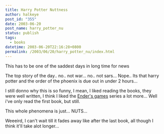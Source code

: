 ```yaml
---
title: Harry Potter Nuttness
author: halkeye
post_id: "355"
date: 2003-06-20
post_name: harry_potter_nu
status: publish
tags:
  - books
datetime: 2003-06-20T22:16:28+0800
permalink: /2003/06/20/harry_potter_nu/index.html
---
```


This has to be one of the saddest days in long time for news

The top story of the day.. no.. not war... no.. not sars...
Nope.. Its that harry potter and the order of the phoenix is due out in under 2 hours...

I still donno why this is so funny, I mean, I liked reading the books, they were well written, I think I liked the [Ender's games](https://www.amazon.com/exec/obidos/ASIN/0812550706/qid=1056171861/sr=2-1/ref=sr_2_1/104-4963626-3159946) series a lot more... Well i've only read the first book, but still.

This whole phenomena is just... NUTS...

Weeeird, I can't wait till it fades away like after the last book, all though I think it'll take alot longer...